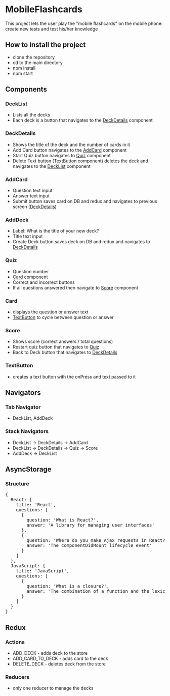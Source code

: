 # MobileFlashcards

This project lets the user play the "mobile flashcards" on the mobile phone: create new tests and test his/her knowledge

## How to install the project

- clone the repository
- cd to the main directory
- npm install
- npm start

## Components

### DeckList

- Lists all the decks
- Each deck is a button that navigates to the [DeckDetails](#deckdetails) component

### DeckDetails

- Shows the title of the deck and the number of cards in it
- Add Card button navigates to the [AddCard](#addcard) component
- Start Quiz button navigates to [Quiz](#quiz) component
- Delete Text button ([TextButton](#textbutton) component) deletes the deck and navigates to the [DeckList](#decklist) component

### AddCard

- Question text input
- Answer text input
- Submit button saves card on DB and redux and navigates to previous screen ([DeckDetails](#deckdetails))

### AddDeck

- Label: What is the title of your new deck?
- Title text input
- Create Deck button saves deck on DB and redux and navigates to [DeckDetails](#deckdetails)

### Quiz

- Question number
- [Card](#card) component
- Correct and incorrect buttons
- If all questions answered then navigate to [Score](#score) component

### Card

- displays the question or answer text
- [TextButton](#textbutton) to cycle between question or answer

### Score

- Shows score (correct answers / total questions)
- Restart quiz button that navigates to [Quiz](#quiz)
- Back to Deck button that navigates to [DeckDetails](#deckdetails)

### TextButton

- creates a text button with the onPress and text passed to it

## Navigators

### Tab Navigator

- DeckList, AddDeck

### Stack Navigators

- DeckList -> DeckDetails -> AddCard
- DeckList -> DeckDetails -> Quiz -> Score
- AddDeck -> DeckList

## AsyncStorage

### Structure

<pre>
{
  React: {
    title: 'React',
    questions: [
      {
        question: 'What is React?',
        answer: 'A library for managing user interfaces'
      },
      {
        question: 'Where do you make Ajax requests in React?',
        answer: 'The componentDidMount lifecycle event'
      }
    ]
  },
  JavaScript: {
    title: 'JavaScript',
    questions: [
      {
        question: 'What is a closure?',
        answer: 'The combination of a function and the lexical environment within which that function was declared.'
      }
    ]
  }
}
</pre>

## Redux

### Actions

- ADD_DECK - adds deck to the store
- ADD_CARD_TO_DECK - adds card to the deck
- DELETE_DECK - deletes deck from the store

### Reducers

- only one reducer to manage the decks
